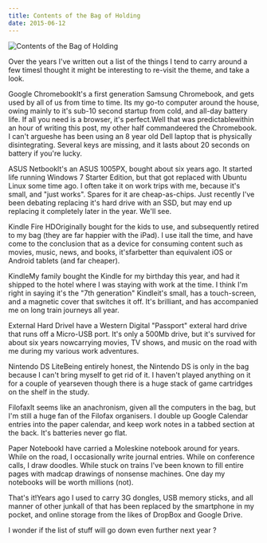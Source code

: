 ```yaml
---
title: Contents of the Bag of Holding
date: 2015-06-12
---
```


![Contents of the Bag of Holding](https://source.unsplash.com/LuQ2ex5HY3c/1600x900)

Over the years I've written out a list of the things I tend to carry around a few timesI thought it might be interesting to re-visit the theme, and take a look.

Google ChromebookIt's a first generation Samsung Chromebook, and gets used by all of us from time to time. Its my go-to computer around the house, owing mainly to it's sub-10 second startup from cold, and all-day battery life. If all you need is a browser, it's perfect.Well that was predictablewithin an hour of writing this post, my other half commandeered the Chromebook. I can't argueshe has been using an 8 year old Dell laptop that is physically disintegrating. Several keys are missing, and it lasts about 20 seconds on battery if you're lucky.

ASUS NetbookIt's an ASUS 1005PX, bought about six years ago. It started life running Windows 7 Starter Edition, but that got replaced with Ubuntu Linux some time ago. I often take it on work trips with me, because it's small, and "just works". Spares for it are cheap-as-chips. Just recently I've been debating replacing it's hard drive with an SSD, but may end up replacing it completely later in the year. We'll see.

Kindle Fire HDOriginally bought for the kids to use, and subsequently retired to my bag (they are far happier with the iPad). I use itall the time, and have come to the conclusion that as a device for consuming content such as movies, music, news, and books, it'sfarbetter than equivalent iOS or Android tablets (and far cheaper).

KindleMy family bought the Kindle for my birthday this year, and had it shipped to the hotel where I was staying with work at the time. I think I'm right in saying it's the "7th generation" Kindleit's small, has a touch-screen, and a magnetic cover that switches it off. It's brilliant, and has accompanied me on long train journeys all year.

External Hard DriveI have a Western Digital "Passport" exteral hard drive that runs off a Micro-USB port. It's only a 500Mb drive, but it's survived for about six years nowcarrying movies, TV shows, and music on the road with me during my various work adventures.

Nintendo DS LiteBeing entirely honest, the Nintendo DS is only in the bag because I can't bring myself to get rid of it. I haven't played anything on it for a couple of yearseven though there is a huge stack of game cartridges on the shelf in the study.

FilofaxIt seems like an anachronism, given all the computers in the bag, but I'm still a huge fan of the Filofax organisers. I double up Google Calendar entries into the paper calendar, and keep work notes in a tabbed section at the back. It's batteries never go flat.

Paper NotebookI have carried a Moleskine notebook around for years. While on the road, I occasionally write journal entries. While on conference calls, I draw doodles. While stuck on trains I've been known to fill entire pages with madcap drawings of nonsense machines. One day my notebooks will be worth millions (not).

That's it!Years ago I used to carry 3G dongles, USB memory sticks, and all manner of other junkall of that has been replaced by the smartphone in my pocket, and online storage from the likes of DropBox and Google Drive.

I wonder if the list of stuff will go down even further next year ?